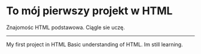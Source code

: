 # To mój pierwszy projekt w HTML

Znajomośc HTML podstawowa. Ciągle sie uczę. 


-----------------------------------------
My first project in HTML
Basic understanding of HTML. 
Im  still learning. 
